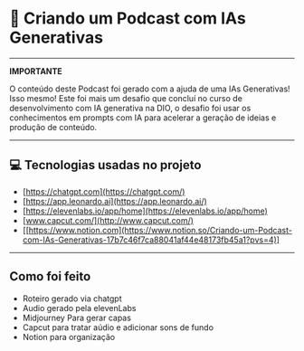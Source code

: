# 🤖 Criando um Podcast com IAs Generativas
***
**IMPORTANTE**

O conteúdo deste Podcast foi gerado com a ajuda de uma IAs Generativas! Isso mesmo! Este foi mais um desafio que concluí no curso de desenvolvimento com IA generativa na DIO, o desafio foi usar os conhecimentos em prompts com IA para acelerar a geração de ideias e produção de conteúdo.
***
## 💻 Tecnologias usadas no projeto

- [https://chatgpt.com](https://chatgpt.com/)
- [https://app.leonardo.ai](https://app.leonardo.ai/)
- [https://elevenlabs.io/app/home](https://elevenlabs.io/app/home)
- [www.capcut.com/](http://www.capcut.com/)
- [[https://www.notion.com](https://www.notion.so/Criando-um-Podcast-com-IAs-Generativas-17b7c46f7ca88041af44e48173fb45a1?pvs=4)]
***

## Como foi feito
- Roteiro gerado via chatgpt
- Audio gerado pela elevenLabs
- Midjourney Para gerar capas
- Capcut para tratar aúdio e adicionar sons de fundo
- Notion para organização
